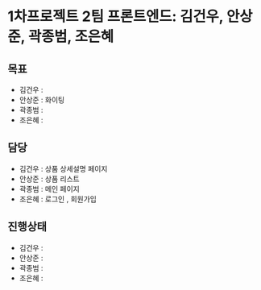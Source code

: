 # 1차프로젝트 2팀 프론트엔드: 김건우, 안상준, 곽종범, 조은혜

## 목표

- 김건우 :
- 안상준 : 화이팅
- 곽종범 :
- 조은혜 :

## 담당

- 김건우 : 상품 상세설명 페이지
- 안상준 : 상품 리스트
- 곽종범 : 메인 페이지
- 조은혜 : 로그인 , 회원가입

## 진행상태

- 김건우 :
- 안상준 :
- 곽종범 :
- 조은혜 :
